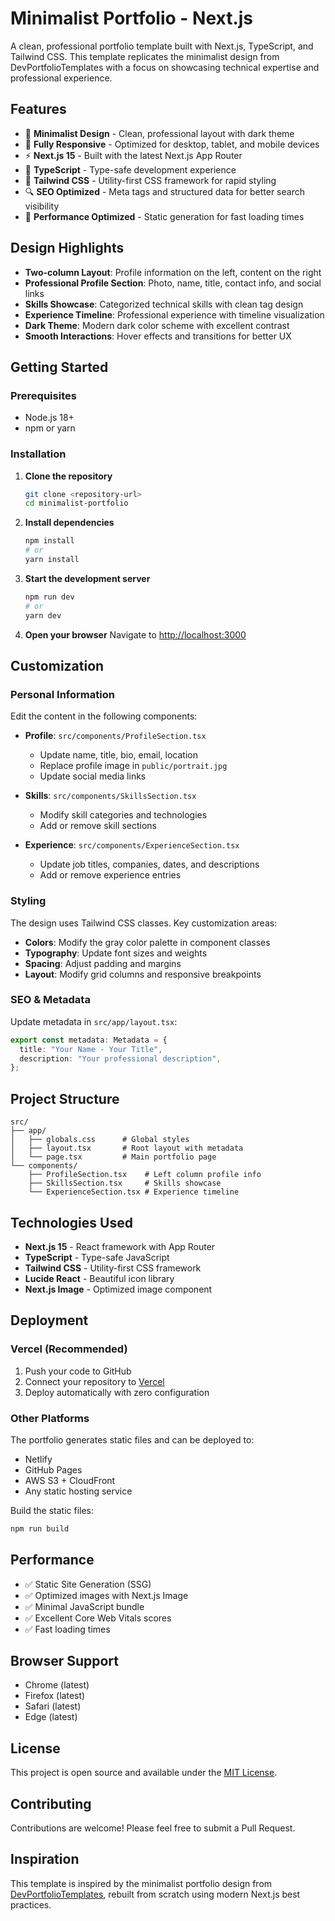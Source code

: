 # Minimalist Portfolio - Next.js

A clean, professional portfolio template built with Next.js, TypeScript, and Tailwind CSS. This template replicates the minimalist design from DevPortfolioTemplates with a focus on showcasing technical expertise and professional experience.

## Features

- 🎨 **Minimalist Design** - Clean, professional layout with dark theme
- 📱 **Fully Responsive** - Optimized for desktop, tablet, and mobile devices
- ⚡ **Next.js 15** - Built with the latest Next.js App Router
- 🎯 **TypeScript** - Type-safe development experience
- 🎨 **Tailwind CSS** - Utility-first CSS framework for rapid styling
- 🔍 **SEO Optimized** - Meta tags and structured data for better search visibility
- 🚀 **Performance Optimized** - Static generation for fast loading times

## Design Highlights

- **Two-column Layout**: Profile information on the left, content on the right
- **Professional Profile Section**: Photo, name, title, contact info, and social links
- **Skills Showcase**: Categorized technical skills with clean tag design
- **Experience Timeline**: Professional experience with timeline visualization
- **Dark Theme**: Modern dark color scheme with excellent contrast
- **Smooth Interactions**: Hover effects and transitions for better UX

## Getting Started

### Prerequisites

- Node.js 18+ 
- npm or yarn

### Installation

1. **Clone the repository**
   ```bash
   git clone <repository-url>
   cd minimalist-portfolio
   ```

2. **Install dependencies**
   ```bash
   npm install
   # or
   yarn install
   ```

3. **Start the development server**
   ```bash
   npm run dev
   # or
   yarn dev
   ```

4. **Open your browser**
   Navigate to [http://localhost:3000](http://localhost:3000)

## Customization

### Personal Information

Edit the content in the following components:

- **Profile**: `src/components/ProfileSection.tsx`
  - Update name, title, bio, email, location
  - Replace profile image in `public/portrait.jpg`
  - Update social media links

- **Skills**: `src/components/SkillsSection.tsx`
  - Modify skill categories and technologies
  - Add or remove skill sections

- **Experience**: `src/components/ExperienceSection.tsx`
  - Update job titles, companies, dates, and descriptions
  - Add or remove experience entries

### Styling

The design uses Tailwind CSS classes. Key customization areas:

- **Colors**: Modify the gray color palette in component classes
- **Typography**: Update font sizes and weights
- **Spacing**: Adjust padding and margins
- **Layout**: Modify grid columns and responsive breakpoints

### SEO & Metadata

Update metadata in `src/app/layout.tsx`:

```typescript
export const metadata: Metadata = {
  title: "Your Name - Your Title",
  description: "Your professional description",
};
```

## Project Structure

```
src/
├── app/
│   ├── globals.css      # Global styles
│   ├── layout.tsx       # Root layout with metadata
│   └── page.tsx         # Main portfolio page
└── components/
    ├── ProfileSection.tsx    # Left column profile info
    ├── SkillsSection.tsx     # Skills showcase
    └── ExperienceSection.tsx # Experience timeline
```

## Technologies Used

- **Next.js 15** - React framework with App Router
- **TypeScript** - Type-safe JavaScript
- **Tailwind CSS** - Utility-first CSS framework
- **Lucide React** - Beautiful icon library
- **Next.js Image** - Optimized image component

## Deployment

### Vercel (Recommended)

1. Push your code to GitHub
2. Connect your repository to [Vercel](https://vercel.com)
3. Deploy automatically with zero configuration

### Other Platforms

The portfolio generates static files and can be deployed to:
- Netlify
- GitHub Pages
- AWS S3 + CloudFront
- Any static hosting service

Build the static files:
```bash
npm run build
```

## Performance

- ✅ Static Site Generation (SSG)
- ✅ Optimized images with Next.js Image
- ✅ Minimal JavaScript bundle
- ✅ Excellent Core Web Vitals scores
- ✅ Fast loading times

## Browser Support

- Chrome (latest)
- Firefox (latest)
- Safari (latest)
- Edge (latest)

## License

This project is open source and available under the [MIT License](LICENSE).

## Contributing

Contributions are welcome! Please feel free to submit a Pull Request.

## Inspiration

This template is inspired by the minimalist portfolio design from [DevPortfolioTemplates](https://www.devportfoliotemplates.com/portfolio-templates/minimalist), rebuilt from scratch using modern Next.js best practices.